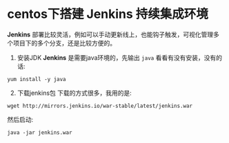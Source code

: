 # centos下搭建 Jenkins 持续集成环境

**Jenkins** 部署比较灵活，例如可以手动更新线上，也能钩子触发，可视化管理多个项目下的多个分支，还是比较方便的。

1. 安装JDK
**Jenkins** 是需要java环境的，先输出 `java` 看看有没有安装，没有的话:
```shell
yum install -y java
```

2. 下载jenkins包
下载的方式很多，我用的是:
```shell
wget http://mirrors.jenkins.io/war-stable/latest/jenkins.war
```
然后启动:
```shell
java -jar jenkins.war
```

